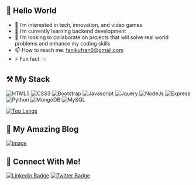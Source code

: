 ## 👋 Hello World
- 👀 I’m interested in tech, innovation, and video games
- 🌱 I’m currently learning backend development
- 💞️ I’m looking to collaborate on projects that will solve real world problems and enhance my coding skills
- 📫 How to reach me: fanikufran6@gmail.com
- ⚡ Fun fact: 💥

## ⚒ My Stack
![HTML5](https://img.shields.io/badge/html5-%23E34F26.svg?style=for-the-badge&logo=html5&logoColor=white)
![CSS3](https://img.shields.io/badge/css3-%231572B6.svg?style=for-the-badge&logo=css3&logoColor=white)
![Bootstrap](https://img.shields.io/badge/Bootstrap-563D7C?style=for-the-badge&logo=bootstrap&logoColor=white)
![Javascript](https://img.shields.io/badge/JavaScript-F7DF1E?style=for-the-badge&logo=javascript&logoColor=black)
![Jquery](https://img.shields.io/badge/jQuery-0769AD?style=for-the-badge&logo=jquery&logoColor=white)
![NodeJs](https://img.shields.io/badge/NodeJs-ffffff?style=for-the-badge&logo=Node.js&logoColor=6b9f5c)
![Express](https://img.shields.io/badge/Express.js-000000?style=for-the-badge&logo=express&logoColor=white)
![Python](https://img.shields.io/badge/Python-14354C?style=for-the-badge&logo=python&logoColor=white)
![MongoDB](https://img.shields.io/badge/MongoDB-4EA94B?style=for-the-badge&logo=mongodb&logoColor=white)
![MySQL](https://img.shields.io/badge/MySQL-005C84?style=for-the-badge&logo=mysql&logoColor=white)


[![Top Langs](https://github-readme-stats.vercel.app/api/top-langs/?username=fanifrancs&langs_count=6&layout=compact)](https://github.com/anuraghazra/github-readme-stats)

## 📝 My Amazing Blog
[![image](https://img.shields.io/badge/Hashnode-2962FF?style=for-the-badge&logo=hashnode&logoColor=white)](https://franciscobaze.hashnode.dev/)

## 💙 Connect With Me!
[![Linkedin Badge](https://img.shields.io/badge/LinkedIn-0077B5?style=for-the-badge&logo=linkedin&logoColor=white)](https://www.linkedin.com/in/francis-faniku-946a22243/)
[![Twitter Badge](https://img.shields.io/badge/Twitter-1DA1F2?style=for-the-badge&logo=twitter&logoColor=white)](https://twitter.com/fanifrancs)
